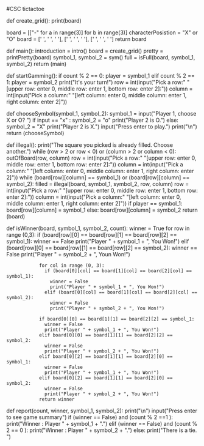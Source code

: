 #CSC tictactoe

def create_grid():
  print(board)

  board = [["-" for a in range(3)] for b in range(3)]
  characterPosistion = "X" or "O"
  board = [' ', ' ', ' '],
  [' ', ' ', ' '],
  [' ', ' ', ' ']
  return board

def main():
  introduction = intro()
  board = create_grid()
  pretty = printPretty(board)
  symbol_1, symbol_2 = sym()
  full = isFull(board, symbol_1, symbol_2)
  return (main)

def startGamming():
  if count % 2 == 0:
    player = symbol_1
  elif count % 2 == 1:
    player = symbol_2
  print("It's your turn!")
  row = int(input("Pick a row:"
                  "[upper row: enter 0, middle row: enter 1, bottom row: enter 2]:"))
  column = int(input("Pick a column:"
                     "[left column: enter 0, middle column: enter 1, right column: enter 2]"))
          
def chooseSymbol(symbol_1, symbol_2):
  symbol_1 = input("Player 1, choose X or O? ")
  if input == "x" :
    symbol_2 = "o"
    print("Player 2 is O.")
  else:
    symbol_2 = "X"
  print("Player 2 is X.")
  input("Press enter to play.")
  print("\n")
  return (chooseSymbol)
    
def illegal():
  print("The square you picked is already filled. Choose another.")
  while (row > 2 or row < 0) or (column > 2 or column < 0):
    outOfBoard(row, column)
    row = int(input("Pick a row:"
                    "[upper row: enter 0, middle row: enter 1, bottom row: enter 2]:"))
    column = int(input("Pick a column:"
                       "[left column: enter 0, middle column: enter 1, right column: enter 2]"))
  while (board[row][column] == symbol_1) or (board[row][column] == symbol_2):
    filled = illegal(board, symbol_1, symbol_2, row, column)
    row = int(input("Pick a row:"
                    "[upper row: enter 0, middle row: enter 1, bottom row: enter 2]:"))
    column = int(input("Pick a column:"
                       "[left column: enter 0, middle column: enter 1, right column: enter 2]"))
  if player == symbol_1:
    board[row][column] = symbol_1
  else:
    board[row][column] = symbol_2
  return (board)

def isWinner(board, symbol_1, symbol_2, count):
                winner = True
                for row in range (0,3):
                  if (board[row][0] == board[row][1] == board[row][2] == symbol_1):
                    winner == False
                    print("Player " + symbol_1 + ", You Won!")
                  elif (board[row][0] == board[row][1] == board[row][2] == symbol_2):
                    winner == False
                    print("Player " + symbol_2 + ", Youn Won!")
                
                for col in range (0, 3):
                  if (board[0][col] == board[1][col] == board[2][col] == symbol_1):
                    winner = False
                    print("Player " + symbol_1 + ", You Won!")
                  elif (board[0][col] == board[1][col] == board[2][col] == symbol_2):
                    winner = False
                    print("Player " + symbol_2 + ", You Won!")
                
                if board[0][0] == board[1][1] == board[2][2] == symbol_1:
                  winner = False
                  print("Player " + symbol_1 + ", You Won!")
                elif board[0][0] == board[1][1] == board[2][2] == symbol_2:
                  winner = False
                  print("Player " + symbol_2 + ", You Won!")
                elif board[0][2] == board[1][1] == board[2][0] == symbol_1:
                  winner = False
                  print("Player " + symbol_1 + ", You Won!")
                elif board[0][2] == board[1][1] == board[2][0] == symbol_2:
                  winner = False
                  print("Player " + symbol_2 + ", You Won!")
                return winner
                
def report(count, winner, symbol_1, symbol_2):
                print("\n")
                input("Press enter to see game summary")
                if (winner == False) and (count % 2 ==1 ):
                  print("Winner : Player " + symbol_1 + ".")
                elif (winner == False) and (count % 2 == 0 ):
                  print("Winner : Player " + symbol_2 + ".")
                else:
                  print("There is a tie. ")
